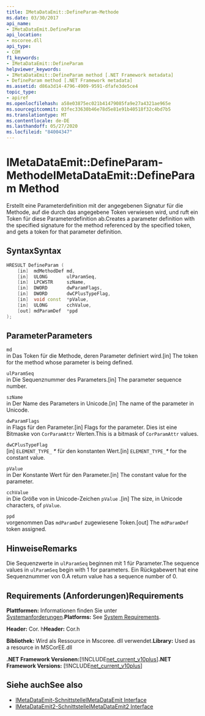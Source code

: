 ```yaml
---
title: IMetaDataEmit::DefineParam-Methode
ms.date: 03/30/2017
api_name:
- IMetaDataEmit.DefineParam
api_location:
- mscoree.dll
api_type:
- COM
f1_keywords:
- IMetaDataEmit::DefineParam
helpviewer_keywords:
- IMetaDataEmit::DefineParam method [.NET Framework metadata]
- DefineParam method [.NET Framework metadata]
ms.assetid: d86a3d14-4796-4909-9591-dfafe3de5ce4
topic_type:
- apiref
ms.openlocfilehash: a58e03875ec021b41479085fa9e27a4321ae965e
ms.sourcegitcommit: 03fec33630b46e78d5e81e91b40518f32c4bd7b5
ms.translationtype: MT
ms.contentlocale: de-DE
ms.lasthandoff: 05/27/2020
ms.locfileid: "84004347"
---
```

# <a name="imetadataemitdefineparam-method"></a><span data-ttu-id="74306-102">IMetaDataEmit::DefineParam-Methode</span><span class="sxs-lookup"><span data-stu-id="74306-102">IMetaDataEmit::DefineParam Method</span></span>
<span data-ttu-id="74306-103">Erstellt eine Parameterdefinition mit der angegebenen Signatur für die Methode, auf die durch das angegebene Token verwiesen wird, und ruft ein Token für diese Parameterdefinition ab.</span><span class="sxs-lookup"><span data-stu-id="74306-103">Creates a parameter definition with the specified signature for the method referenced by the specified token, and gets a token for that parameter definition.</span></span>  
  
## <a name="syntax"></a><span data-ttu-id="74306-104">Syntax</span><span class="sxs-lookup"><span data-stu-id="74306-104">Syntax</span></span>  
  
```cpp  
HRESULT DefineParam (  
    [in]  mdMethodDef md,
    [in]  ULONG       ulParamSeq,
    [in]  LPCWSTR     szName,
    [in]  DWORD       dwParamFlags,
    [in]  DWORD       dwCPlusTypeFlag,
    [in]  void const  *pValue,  
    [in]  ULONG       cchValue,
    [out] mdParamDef  *ppd
);  
```  
  
## <a name="parameters"></a><span data-ttu-id="74306-105">Parameter</span><span class="sxs-lookup"><span data-stu-id="74306-105">Parameters</span></span>  
 `md`  
 <span data-ttu-id="74306-106">in Das Token für die Methode, deren Parameter definiert wird.</span><span class="sxs-lookup"><span data-stu-id="74306-106">[in] The token for the method whose parameter is being defined.</span></span>  
  
 `ulParamSeq`  
 <span data-ttu-id="74306-107">in Die Sequenznummer des Parameters.</span><span class="sxs-lookup"><span data-stu-id="74306-107">[in] The parameter sequence number.</span></span>  
  
 `szName`  
 <span data-ttu-id="74306-108">in Der Name des Parameters in Unicode.</span><span class="sxs-lookup"><span data-stu-id="74306-108">[in] The name of the parameter in Unicode.</span></span>  
  
 `dwParamFlags`  
 <span data-ttu-id="74306-109">in Flags für den Parameter.</span><span class="sxs-lookup"><span data-stu-id="74306-109">[in] Flags for the parameter.</span></span> <span data-ttu-id="74306-110">Dies ist eine Bitmaske von `CorParamAttr` Werten.</span><span class="sxs-lookup"><span data-stu-id="74306-110">This is a bitmask of `CorParamAttr` values.</span></span>  
  
 `dwCPlusTypeFlag`  
 <span data-ttu-id="74306-111">[in] `ELEMENT_TYPE_` *\** für den konstanten Wert.</span><span class="sxs-lookup"><span data-stu-id="74306-111">[in] `ELEMENT_TYPE_`*\** for the constant value.</span></span>  
  
 `pValue`  
 <span data-ttu-id="74306-112">in Der Konstante Wert für den Parameter.</span><span class="sxs-lookup"><span data-stu-id="74306-112">[in] The constant value for the parameter.</span></span>  
  
 `cchValue`  
 <span data-ttu-id="74306-113">in Die Größe von in Unicode-Zeichen `pValue` .</span><span class="sxs-lookup"><span data-stu-id="74306-113">[in] The size, in Unicode characters, of `pValue`.</span></span>  
  
 `ppd`  
 <span data-ttu-id="74306-114">vorgenommen Das `mdParamDef` zugewiesene Token.</span><span class="sxs-lookup"><span data-stu-id="74306-114">[out] The `mdParamDef` token assigned.</span></span>  
  
## <a name="remarks"></a><span data-ttu-id="74306-115">Hinweise</span><span class="sxs-lookup"><span data-stu-id="74306-115">Remarks</span></span>  
 <span data-ttu-id="74306-116">Die Sequenzwerte in `ulParamSeq` beginnen mit 1 für Parameter.</span><span class="sxs-lookup"><span data-stu-id="74306-116">The sequence values in `ulParamSeq` begin with 1 for parameters.</span></span> <span data-ttu-id="74306-117">Ein Rückgabewert hat eine Sequenznummer von 0.</span><span class="sxs-lookup"><span data-stu-id="74306-117">A return value has a sequence number of 0.</span></span>  
  
## <a name="requirements"></a><span data-ttu-id="74306-118">Requirements (Anforderungen)</span><span class="sxs-lookup"><span data-stu-id="74306-118">Requirements</span></span>  
 <span data-ttu-id="74306-119">**Plattformen:** Informationen finden Sie unter [Systemanforderungen](../../get-started/system-requirements.md).</span><span class="sxs-lookup"><span data-stu-id="74306-119">**Platforms:** See [System Requirements](../../get-started/system-requirements.md).</span></span>  
  
 <span data-ttu-id="74306-120">**Header:** Cor. h</span><span class="sxs-lookup"><span data-stu-id="74306-120">**Header:** Cor.h</span></span>  
  
 <span data-ttu-id="74306-121">**Bibliothek:** Wird als Ressource in Mscoree. dll verwendet.</span><span class="sxs-lookup"><span data-stu-id="74306-121">**Library:** Used as a resource in MSCorEE.dll</span></span>  
  
 <span data-ttu-id="74306-122">**.NET Framework Versionen:**[!INCLUDE[net_current_v10plus](../../../../includes/net-current-v10plus-md.md)]</span><span class="sxs-lookup"><span data-stu-id="74306-122">**.NET Framework Versions:** [!INCLUDE[net_current_v10plus](../../../../includes/net-current-v10plus-md.md)]</span></span>  
  
## <a name="see-also"></a><span data-ttu-id="74306-123">Siehe auch</span><span class="sxs-lookup"><span data-stu-id="74306-123">See also</span></span>

- [<span data-ttu-id="74306-124">IMetaDataEmit-Schnittstelle</span><span class="sxs-lookup"><span data-stu-id="74306-124">IMetaDataEmit Interface</span></span>](imetadataemit-interface.md)
- [<span data-ttu-id="74306-125">IMetaDataEmit2-Schnittstelle</span><span class="sxs-lookup"><span data-stu-id="74306-125">IMetaDataEmit2 Interface</span></span>](imetadataemit2-interface.md)
